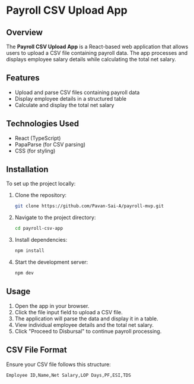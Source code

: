 # Payroll CSV Upload App

## Overview

The **Payroll CSV Upload App** is a React-based web application that allows users to upload a CSV file containing payroll data. The app processes and displays employee salary details while calculating the total net salary.

## Features

- Upload and parse CSV files containing payroll data
- Display employee details in a structured table
- Calculate and display the total net salary

## Technologies Used

- React (TypeScript)
- PapaParse (for CSV parsing)
- CSS (for styling)

## Installation

To set up the project locally:

1. Clone the repository:
   ```bash
   git clone https://github.com/Pavan-Sai-A/payroll-mvp.git
   ```
2. Navigate to the project directory:
   ```bash
   cd payroll-csv-app
   ```
3. Install dependencies:
   ```bash
   npm install
   ```
4. Start the development server:
   ```bash
   npm dev
   ```

## Usage

1. Open the app in your browser.
2. Click the file input field to upload a CSV file.
3. The application will parse the data and display it in a table.
4. View individual employee details and the total net salary.
5. Click "Proceed to Disbursal" to continue payroll processing.

## CSV File Format

Ensure your CSV file follows this structure:

```
Employee ID,Name,Net Salary,LOP Days,PF,ESI,TDS

```
